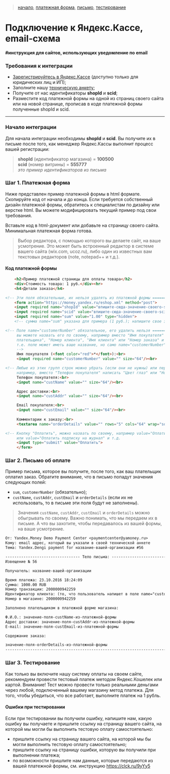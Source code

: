 > [начало](#Начало-интеграции), [платежная форма](#Шаг-1-Платежная-форма), [письмо](#Шаг-2-Письмо-об-оплате), [тестирование](#Шаг-3-Тестирование)

Подключение к Яндекс.Кассе, email-схема
=======================================

**#инструкция для сайтов, использующих уведомление по email**

[текстовые редакторы]: https://clck.ru/ADXZF

### Требования к интеграции
* [Зарегистрируйтесь в Яндекс.Кассе](https://money.yandex.ru/joinups/) (доступно только для юридических лиц и ИП);
* Заполните нашу [техническую анкету](https://tech.yandex.ru/money/doc/payment-solution/shop-config/intro-docpage/);
* Получите от нас идентификаторы **shopId** и **scid**;
* Разместите код платежной формы на одной из страниц своего сайта или на новой странице, прописав в коде платежной формы полученные shopId и scid.

---

### Начало интеграции

Для начала интеграции необходимы **shopId** и **scid**. Вы получите их в письме после того, как менеджер Яндекс.Кассы выполнит процесс вашей регистрации:
> **shopId** (идентификатор магазина) = **100500**  
> **scid** (номер витрины) = **555777**  
> _это пример идентификаторов из письма_

### Шаг 1. Платежная форма

Ниже представлен пример платежной формы в html формате. Скопируйте код от начала и до конца. Если требуется собственный дизайн платежной формы, обратитесь к специалистам по дизайну или верстке html. Вы можете модифицировать текущий пример под свои требования.

Вставьте код в html-документ или добавьте на страницу своего сайта. Минимальная платежная форма готова.

> Выбор редактора, с помощью которого вы делаете сайт, на ваше усмотрение. Это может быть встроенный редактор в системе вашего сайта (wix.com, ucoz.ru), либо один из известных вам текстовых редакторов (note, notepad++ и т.д.).

#### Код платежной формы
```html 
    <h2>Пример платежной страницы для оплаты товара</h2>
    <div>Стоимость товара: 1 руб.</div><hr>
    <h4>Детали заказа</h4>

<!-- Эти поля обязательные, их нельзя удалять из платежной формы ========================= -->
    <form action="https://money.yandex.ru/eshop.xml" method="post">
    <input required name="shopId" value="впишите-сюда-значение-своего-shopId" type="hidden"/>
    <input required name="scid" value="впишите-сюда-значение-своего-scid" type="hidden"/>
    <input required name="sum" value="1.00" type="hidden">
    <!-- сумма name="sum" указана для примера (1 руб.); напишите свое значение             -->

<!-- Поле name="customerNumber" обязательное, его удалить нельзя =============================
     вы можете назвать его по своему, например вместо "Имя покупателя" написать "Идентификатор
     плательщика", "Номер клиента", "Имя клиента" или "Номер заказа" и т.д.;
     т.е. поле может иметь ваше название, но само name="customerNumber" переименовывать нельзя
     -->
     Имя покупателя (<font color="red">*</font>):<br>
     <input required name="customerNumber" value="" size="64"/><br>

<!-- Любые из этих групп строк можно убрать (если они не нужны) или переименовать ============
     например, вместо "Телефон покупателя" написать "Цвет глаз" или "Номер автомобиля"     -->
     Телефон покупателя:<br>	
     <input name="custName" value="" size="64"/><br>

     Адрес доставки:<br>	
     <input name="custAddr" value="" size="64"/><br>

     Email покупателя:<br>	
     <input name="custEmail" value="" size="64"/><br>
	
     Комментарии к заказу:<br>	
     <textarea name="orderDetails" value="" rows="5" cols="64" wrap="soft"></textarea><br>	

<!-- Кнопку "Оплатить", можно назвать по своему, например value="Оплатить за курсы вождения"
     или value="Оплатить подписку на журнал" и т.д.                                        -->
     <input type="submit" value="Оплатить">	
     </form>
```

### Шаг 2. Письмо об оплате

Пример письма, которое вы получите, после того, как ваш плательщик оплатил заказ. Обратите внимание, что в письмо попадут значения следующих полей:

* `sum`, `customerNumber` (обязательно);
* `custName`, `custAddr`, `custEmail` и `orderDetails` (если их не использовать, то в письме эти поля будут не заполнены).

> Значения `custName`, `custAddr`, `custEmail` и `orderDetails` можно обыгрывать по своему. Важно понимать, что мы передаем их в письме. А что вы захотите, чтобы передавалось из вашей формы, на ваше усмотрение.

```txt
От: Yandex.Money Demo Payment Center <paymentcenter@yamoney.ru>
Кому: email адрес, который вы указали в своей технической анкете
Тема: Yandex.Dengi payment for название-вашей-организации #56

--------------------------------- Тело письма: ---------------------------------
Извещение № 56

Получатель: название-вашей-организации

Время платежа: 23.10.2016 18:24:09
Сумма: 1000.00 RUB
Номер транзакции: 2000000942259
Идентификатор клиента: (то, что пользователь напишет в поле name="customerNumber")
Номер в магазине: 2000000942259

Заполнено плательщиком в платежной форме магазина:

Ф.И.О.: значение-поля-custName-из-платежной-формы
Адрес доставки: значение-поля-custAddr-из-платежной-формы
E-mail: значение-поля-custEmail-из-платежной-формы

Содержание заказа:

значение-поля-orderDetails-из-платежной-формы
-------------------------------------------------------------------------------
```

### Шаг 3. Тестирование

Как только вы включите нашу систему оплаты на своем сайте, рекомендуем провести тестовый платеж методом Яндекс.Кошелек или картой. Внимание! Тест можно провести только реальными деньгами через любой, подключенный вашему магазину метод платежа. Для того, чтобы убедиться, что все работает, выполните платеж на 1 рубль. 

#### Ошибки при тестировании 

Если при тестировании вы получили ошибку, напишите нам, какую ошибку вы получаете и пришлите ссылку на страницу вашего сайта, на которой мы могли бы выполнить тестовую оплату самостоятельно: 

* пришлите ссылку на страницу вашего сайта, на которой мы бы могли выполнить тестовую оплату самостоятельно; 
* пришлите ссылку на страницу ошибки, которую вы получили при выполнении платежа; 
* по возможности пришлите нам данные, которые передаются из вашей платежной формы, см. инструкцию https://clck.ru/9yYy5 
